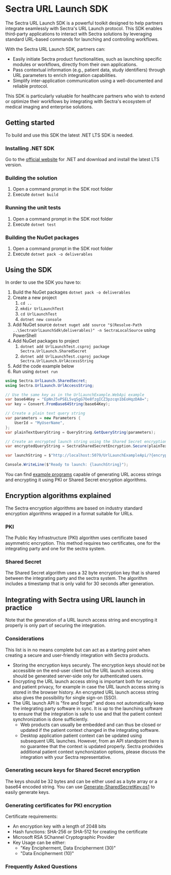 # Sectra URL Launch SDK

The Sectra URL Launch SDK is a powerful toolkit designed to help partners integrate seamlessly with Sectra's URL Launch protocol. This SDK enables third-party applications to interact with Sectra solutions by leveraging standard URL-based commands for launching and controlling workflows.

With the Sectra URL Launch SDK, partners can:
- Easily initiate Sectra product functionalities, such as launching specific modules or workflows, directly from their own applications.
- Pass contextual information (e.g., patient data, study identifiers) through URL parameters to enrich integration capabilities.
- Simplify inter-application communication using a well-documented and reliable protocol.

This SDK is particularly valuable for healthcare partners who wish to extend or optimize their workflows by integrating with Sectra's ecosystem of medical imaging and enterprise solutions.

## Getting started
To build and use this SDK the latest .NET LTS SDK is needed.

### Installing .NET SDK
Go to the [official website](https://dotnet.microsoft.com/en-us/download) for .NET and download and install the latest LTS version.

### Building the solution
1. Open a command prompt in the SDK root folder
1. Execute `dotnet build`

### Running the unit tests
1. Open a command prompt in the SDK root folder
1. Execute `dotnet test`

### Building the NuGet packages
1. Open a command prompt in the SDK root folder
1. Execute `dotnet pack -o deliverables`

## Using the SDK

In order to use the SDK you have to:

1. Build the NuGet packages `dotnet pack -o deliverables`
1. Create a new project
    1. `cd ..`
    1. `mkdir UrlLaunchTest`
    1. `cd UrlLaunchTest`
    1. `dotnet new console`
1. Add NuGet source `dotnet nuget add source "$(Resolve-Path ..\SectraUrlLaunchSdk\deliverables)" -n SectraLocalSource` using PowerShell
1. Add NuGet packages to project
    1. `dotnet add UrlLaunchTest.csproj package Sectra.UrlLaunch.SharedSecret`
    1. `dotnet add UrlLaunchTest.csproj package Sectra.UrlLaunch.UrlAccessString`
1. Add the code example below
1. Run using `dotnet run`

```csharp
using Sectra.UrlLaunch.SharedSecret;
using Sectra.UrlLaunch.UrlAccessString;

// Use the same key as in the UrlLaunchExample.WebApi example
var base64Key = "EpNnJ5vPSEL5vqSgG7Oe8fzgICZ3pzcqn1bEoHqzDA8=";
var key = Convert.FromBase64String(base64Key);

// Create a plain text query string
var parameters = new Parameters {
    UserId = "MyUserName",
};
var plainTextQueryString = QueryString.GetQueryString(parameters);

// Create an encrypted launch string using the Shared Secret encryption algorithm
var encryptedQueryString = SectraSharedSecretEncryption.Secure(plainTextQueryString, key);

var launchString = $"http://localhost:5079/UrlLaunchExampleApi/?{encryptedQueryString}";

Console.WriteLine($"Ready to launch: {launchString}");
```

You can find [example programs](examples) capable of generating URL access strings and encrypting it using PKI or Shared Secret encryption algorithms.

## Encryption algorithms explained

The Sectra encryption algorithms are based on industry standard encryption algorithms wrapped in a format suitable for URLs.

### PKI

The Public Key Infrastructure (PKI) algorithm uses certificate based asymmetric encryption. This method requires two certificates, one for the integrating party and one for the sectra system.

### Shared Secret

The Shared Secret algorithm uses a 32 byte encryption key that is shared between the integrating party and the sectra system. The algorithm includes a timestamp that is only valid for 30 seconds after generation.

## Integrating with Sectra using URL launch in practice

Note that the generation of a URL launch access string and encrypting it properly is only part of securing the integration.

### Considerations

This list is in no means complete but can act as a starting point when creating a secure and user-friendly integration with Sectra products.

- Storing the encryption keys securely. The encryption keys should not be accessible on the end-user client but the URL launch access string should be generated server-side only for authenticated users.
- Encrypting the URL launch access string is important both for security and patient privacy, for example in case the URL launch access string is stored in the browser history. An encrypted URL launch access string also gives the possibility for single sign-on (SSO).
- The URL launch API is "fire and forget" and does not automatically keep the integrating party software in sync. It is up to the launching software to ensure that the integration is safe to use and that the patient context synchronization is done sufficiently.
    - Web products can usually be embedded and can thus be closed or updated if the patient context changed in the integrating software.
    - Desktop application patient context can be updated using subsequent URL launches. However, from an API standpoint there is no guarantee that the context is updated properly. Sectra prodvides additional patient context synchonization options, please discuss the integration with your Sectra representative.

### Generating secure keys for Shared Secret encryption

The keys should be 32 bytes and can be either used as a byte array or a base64 encoded string. You can use [Generate-SharedSecretKey.ps1](scripts/Generate-SharedSecretKey.ps1) to easily generate keys.

### Generating certificates for PKI encryption

Certificate requirements:

- An encryption key with a length of 2048 bits
- Hash functions: SHA-256 or SHA-512 for creating the certificate
- Microsoft RSA SChannel Cryptographic Provider
- Key Usage can be either:
    - "Key Encipherment, Data Encipherment (30)"
    - "Data Encipherment (10)"

### Frequently Asked Questions

  
